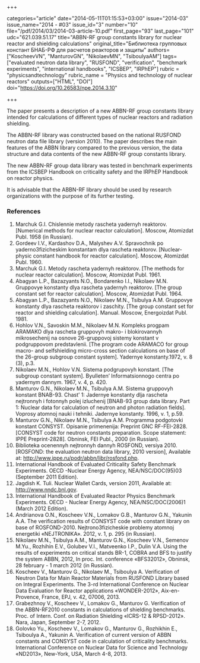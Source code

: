 +++

categories="article"
date="2014-05-11T01:15:53+03:00"
issue="2014-03"
issue_name="2014 - #03"
issue_id="3"
number="10"
file="/pdf/2014/03/2014-03-article-10.pdf"
first_page="93"
last_page="101"
udc="621.039.51.17"
title="ABBN-RF group constants library for nuclear reactor and shielding calculations"
original_title="Библиотека групповых констант БНАБ-РФ для расчетов реакторов и защиты"
authors=["KoscheevVN", "ManturovGN", "NikolaevMN", "TsiboulyaAM"]
tags=["evaluated neutron data library", "RUSFOND", "verification", "benchmark experiments", "international handbooks", "ICSBEP", "IRPhEP"]
rubric = "physicsandtechnology"
rubric_name = "Physics and technology of nuclear reactors"
outputs=["HTML", "DOI"]
doi="https://doi.org/10.26583/npe.2014.3.10"

+++

The paper presents a description of a new ABBN-RF group constants library intended for calculations of different types of nuclear reactors and radiation shielding.

The ABBN-RF library was constructed based on the national RUSFOND neutron data file library (version 2010). The paper describes the main features of the ABBN library compared to the previous version, the data structure and data contents of the new ABBN-RF group constants library.

The new ABBN-RF group data library was tested in benchmark experiments from the ICSBEP Handbook on criticality safety and the IRPhEP Handbook on reactor physics.

It is advisable that the ABBN-RF library should be used by research organizations with the purpose of its further testing.

### References

1. Marchuk G.I. Chislennie metody rascheta yadernyh reaktorov. [Numerical methods for nuclear reactor calculation]. Moscow, Atomizdat Publ. 1958 (in Russian).
2. Gordeev I.V., Kardashov D.A., Malyshev A.V. Spravochnik po yaderno3fizicheskim konstantam dlya rascheta reaktorov. [Nuclear-physic constant handbook for reactor calculation]. Moscow, Atomizdat Publ. 1960.
3. Marchuk G.I. Metody rascheta yadernyh reaktorov. [The methods for nuclear reactor calculation]. Moscow, Atomizdat Publ. 1961.
4. Abagyan L.P., Bazazyants N.O., Bondarenko I.I., Nikolaev M.N. Gruppovye konstanty dlya rascheta yadernyh reaktorov. [The group constant set for reactor calculation]. Moscow, Atomizdat Publ. 1964.
5. Abagyan L.P., Bazazyants N.O., Nikolaev M.N., Tsibulya A.M. Gruppovye konstanty dlya rascheta reaktorov i zaschity. [The group constant set for reactor and shielding calculation]. Manual. Moscow, Energoizdat Publ. 1981.
6. Hohlov V.N., Savoskin M.M., Nikolaev M.N. Kompleks progpam ARAMAKO dlya rascheta gruppovyh makro- i blokirovannyh mikrosechenij na osnove 26-gruppovoj sistemy konstant v podgruppovom predstavlenii. [The program code ARAMACO for group macro- and selfshielding micro-cross section calculations on base of the 26-group subgroup constant system]. Yadernye konstanty.1972, v. 8 (3), p.3.
7. Nikolaev M.N., Hohlov V.N. Sistema podgrupovyh konstant. [The subgroup constant system]. Byulleten’ Informatsionnogo centra po yadernym dannym. 1967, v. 4, p. 420.
8. Manturov G.N., Nikolaev M.N., Tsibulya A.M. Sistema gruppovyh konstant BNAB-93. Chast’ 1: Jadernye konstanty dlja rascheta nejtronnyh i fotonnyh polej izluchenij [BNAB-93 group data library. Part 1: Nuclear data for calculation of neutron and photon radiation fields]. Voprosy atomnoj nauki i tehniki. Jadernye konstanty. 1996, v. 1, p.59.
9. Manturov G.N., Nikolaev M.N., Tsibulya A.M. Programma podgotovki konstant CONSYST. Opisanie primenenija: Preprint GNC RF-FEI-2828. [CONSYST code for neutron constants preparation. Scope statement: IPPE Preprint-2828]. Obninsk, FEI Publ., 2000 (in Russian).
10. Biblioteka ocenennyh nejtronnyh dannyh ROSFOND, versiya 2010. [ROSFOND: the evaluation neutron data library, 2010 version], Available at: http://www.ippe.ru/podr/abbn/libr/rosfond.php.
11. International Handbook of Evaluated Criticality Safety Benchmark Experiments. OECD -Nuclear Energy Agency, NEA/NSC/DOC(95)03 (September 2011 Edition).
12. Jagdish K. Tuli. Nuclear Wallet Cards, version 2011, Available at: http://www.nndc.bnl.gov.
13. International Handbook of Evaluated Reactor Physics Benchmark Experiments. OECD - Nuclear Energy Agency, NEA/NSC/DOC(2006)1 (March 2012 Edition).
14. Andrianova O.N., Koscheev V.N., Lomakov G.B., Manturov G.N., Yakunin A.A. The verification results of CONSYST code with constant library on base of ROSFOND-2010. Nejtrono3fizicheskie problemy atomnoj energetiki «NEJTRONIKA». 2012, v. 1, p. 295 (in Russian).
15. Nikolaev M.N., Tsibulya A.M., Manturov G.N., Koscheev V.N., Semenov M.Yu., Rozhihin E.V., Golubev V.I., Matveenko I.P., Dulin V.A. Using the results of experiments on critical stands BR-1, COBRA and BFS to justify the system ABBN, 2012, In proc. Int. conference «BFS32012», Obninsk, 28 february - 1 march 2012 (in Russian).
16. Koscheev V., Manturov G., Nikolaev M., Tsiboulya A. Verification of Neutron Data for Main Reactor Materials from RUSFOND Library based on Integral Experiments. The 3-rd International Conference on Nuclear Data Evaluation for Reactor applications «WONDER-2012», Aix-en-Provence, France, EPJ, v. 42, 07006, 2013.
17. Grabezhnoy V., Koscheev V., Lomakov G., Manturov G. Verification of the ABBN-RF2010 constants in calculations of shielding benchmarks. Proc. of Intern. Conf. on Radiation Shielding «ICRS-12 & RPSD-2012». Nara, Japan, September 2-7, 2012.
18. Golovko Yu., Koscheev V., Lomakov G., Manturov G., Rozhikhin E., Tsiboulya A., Yakunin A. Verification of current version of ABBN constants and СONSYST code in calculation of criticality benchmarks. International Conference on Nuclear Data for Science and Technology «ND2013», New-York, USA, March 4-8, 2013.